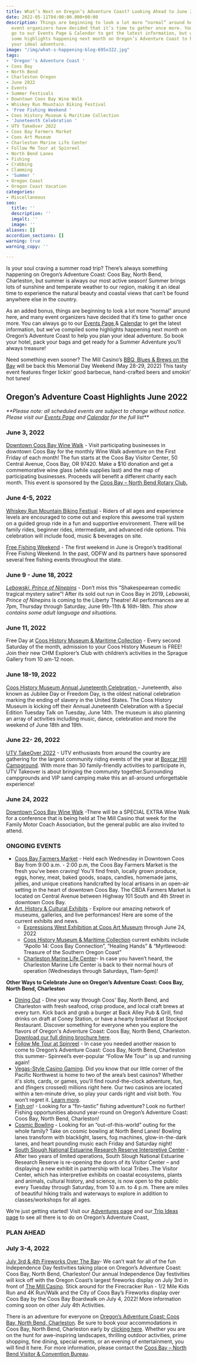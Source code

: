 ```yaml
---
title: What’s Next on Oregon’s Adventure Coast? Looking Ahead to June 2022
date: 2022-05-11T04:00:00.000+00:00
description: Things are beginning to look a lot more “normal” around here, and many
  event organizers have decided that it’s time to gather once more. You can always
  go to our Events Page & Calendar to get the latest information, but we’ve compiled
  some highlights happening next month on Oregon’s Adventure Coast to help you plan
  your ideal adventure.
image: "/img/what-s-happening-blog-695x322.jpg"
tags:
- 'Oregon''s Adventure Coast '
- Coos Bay
- North Bend
- Charleston Oregon
- June 2022
- Events
- Summer Festivals
- Downtown Coos Bay Wine Walk
- Whiskey Run Mountain Biking Festival
- 'Free Fishing Weekend '
- Coos History Museum & Maritime Collection
- 'Juneteenth Celebration '
- UTV TakeOver 2022
- Coos Bay Farmers Market
- Coos Art Museum
- Charleston Marine Life Center
- Follow Me Tour at Spinreel
- North Bend Lanes
- Fishing
- Crabbing
- Clamming
- 'Summer '
- Oregon Coast
- Oregon Coast Vacation
categories:
- Miscellaneous
seo:
  title: ''
  description: ''
  imgalt: ''
  image: ''
aliases: []
accordion_sections: []
warning: true
warning_copy: ''

---
```

Is your soul craving a summer road trip? There’s always something happening on Oregon’s Adventure Coast: Coos Bay, North Bend, Charleston, but summer is always our most active season! Summer brings lots of sunshine and temperate weather to our region, making it an ideal time to experience the natural beauty and coastal views that can’t be found anywhere else in the country.

As an added bonus, things are beginning to look a lot more “normal” around here, and many event organizers have decided that it’s time to gather once more. You can always go to our [Events Page ](https://www.oregonsadventurecoast.com/events/)& [Calendar](https://www.oregonsadventurecoast.com/calendar/) to get the latest information, but we’ve compiled some highlights happening next month on Oregon’s Adventure Coast to help you plan your ideal adventure. So book your hotel, pack your bags and get ready for a Summer Adventure you’ll always treasure!

Need something even sooner? The Mill Casino’s [BBQ, Blues & Brews on the Bay](https://www.oregonsadventurecoast.com/event/annual-bbq-blues-brews-on-the-bay/) will be back this Memorial Day Weekend (May 28-29, 2022) This tasty event features finger lickin’ good barbecue, hand-crafted beers and smokin’ hot tunes!

## Oregon’s Adventure Coast Highlights June 2022

_**Please note: all scheduled events are subject to change without notice. Please visit our_ [_Events Page_](https://www.oregonsadventurecoast.com/events/?utm_source=events-march-2022&utm_medium=mailchimp&utm_campaign=+cbnb-newsletter) _and_ [_Calendar_](https://www.oregonsadventurecoast.com/calendar/?utm_source=events-march-2022&utm_medium=mailchimp&utm_campaign=+cbnb-newsletter) _for the full list**_

### June 3, 2022

[Downtown Coos Bay Wine Walk](https://www.facebook.com/CoosBayWineWalk) - Visit participating businesses in downtown Coos Bay for the monthly Wine Walk adventure on the First Friday of each month! The fun starts at the Coos Bay Visitor Center, 50 Central Avenue, Coos Bay, OR 97420. Make a $10 donation and get a commemorative wine glass (while supplies last) and the map of participating businesses. Proceeds will benefit a different charity each month. This event is sponsored by the [Coos Bay – North Bend Rotary Club.](https://coosbaynorthbendrotary.org/)

### June 4-5, 2022

[Whiskey Run Mountain Biking Festival](https://www.oregonsadventurecoast.com/event/whiskey-run-mountain-biking-festival/) - Riders of all ages and experience levels are encouraged to come out and explore this awesome trail system on a guided group ride in a fun and supportive environment. There will be family rides, beginner rides, intermediate, and advanced ride options. This celebration will include food, music & beverages on site.

[Free Fishing Weekend](https://myodfw.com/articles/2022-free-fishing-days-and-events#:\~:text=The%20first%20weekend%20in%20June,Fishing%20Weekend%20events%20in%202022.) - The first weekend in June is Oregon’s traditional Free Fishing Weekend. In the past, ODFW and its partners have sponsored several free fishing events throughout the state.

### June 9 - June 18, 2022

[_Lebowski, Prince of Ninepins_](http://thelibertytheatre.org/?fbclid=IwAR1wWQihGVVTLeyAuIiH939ME4Um8G7BU5OTUTXBddnfmgZbxUC-16BZixs) - Don’t miss this “Shakespearean comedic tragical mystery satire”! After its sold out run in Coos Bay in 2019, _Lebowski, Prince of Ninepins_ is coming to the Liberty Theatre! All performances are at 7pm, Thursday through Saturday, June 9th-11th & 16th-18th. _This show contains some adult language and situations._

### June 11, 2022

Free Day at [Coos History Museum & Maritime Collection](https://cooshistory.org/) - Every second Saturday of the month, admission to your Coos History Museum is FREE! Join their new CHM Explorer’s Club with children’s activities in the Sprague Gallery from 10 am-12 noon.

### June 18-19, 2022

[Coos History Museum Annual Juneteenth Celebration ](https://www.oregonsadventurecoast.com/event/juneteenth-celebration/)- Juneteenth, also known as Jubilee Day or Freedom Day, is the oldest national celebration marking the ending of slavery in the United States. The Coos History Museum is kicking off their Annual Juneteenth Celebration with a Special Edition Tuesday Talk on Tuesday, June 14th. The museum is also planning an array of activities including music, dance, celebration and more the weekend of June 18th and 19th.

### June 22- 26, 2022

[UTV TakeOver 2022](https://www.oregonsadventurecoast.com/event/utv-takeover-2022/) - UTV enthusiasts from around the country are gathering for the largest community riding events of the year at [Boxcar Hill Campground](https://boxcarhilloregon.com/). With more than 30 family-friendly activities to participate in, UTV Takeover is about bringing the community together.Surrounding campgrounds and VIP sand camping make this an all-around unforgettable experience!

### June 24, 2022

[Downtown Coos Bay Wine Walk](https://www.facebook.com/CoosBayWineWalk) -There will be a SPECIAL EXTRA Wine Walk for a conference that is being held at The Mill Casino that week for the Family Motor Coach Association, but the general public are also invited to attend.

### ONGOING EVENTS

* [Coos Bay Farmers Market](https://www.facebook.com/CoosBayFarmersMarket/?__tn__=kK*F) - Held each Wednesday in Downtown Coos Bay from 9:00 a.m. - 2:00 p.m, the Coos Bay Farmers Market is the fresh you’ve been craving! You'll find fresh, locally grown produce, eggs, honey, meat, baked goods, soaps, candles, homemade jams, jellies, and unique creations handcrafted by local artisans in an open-air setting in the heart of downtown Coos Bay. The CBDA Farmers Market is located on Central Avenue between Highway 101 South and 4th Street in downtown Coos Bay.
* [Art, History & Cultural Exhibits](https://www.oregonsadventurecoast.com/art-history-culture/) - Explore our amazing network of museums, galleries, and live performances! Here are some of the current exhibits and news.
  * [Expressions West Exhibition at Coos Art Museum](https://www.coosart.org/exhibitions-events/) through June 24, 2022
  * [Coos History Museum & Maritime Collection](https://cooshistory.org/) current exhibits include “Apollo 14: Coos Bay Connection”, “Healing Hands” & “Myrtlewood: Treasure of the Southern Oregon Coast”
  * [Charleston Marine Life Center](https://cmlc.uoregon.edu/)- In case you haven’t heard, the Charleston Marine Life Center is back to their normal hours of operation (Wednesdays through Saturdays, 11am-5pm)!

**Other Ways to Celebrate June on Oregon’s Adventure Coast: Coos Bay, North Bend, Charleston**

* [Dining Out](https://www.oregonsadventurecoast.com/dining/) - Dine your way through Coos' Bay, North Bend, and Charleston with fresh seafood, crisp produce, and local craft brews at every turn. Kick back and grab a burger at Back Alley Pub & Grill, find drinks on draft at Coney Station, or have a hearty breakfast at Stockpot Restaurant. Discover something for everyone when you explore the flavors of Oregon's Adventure Coast: Coos Bay, North Bend, Charleston. [Download our full dining brochure here](https://www.oregonsadventurecoast.com/img/Restaurants-BOOKLET.pdf).
* [Follow Me Tour at Spinreel](https://www.ridetheoregondunes.com/follow-me-tour/) - In case you needed another reason to come to Oregon’s Adventure Coast: Coos Bay, North Bend, Charleston this summer- Spinreel’s ever-popular “Follow Me Tour” is up and running again!
* [Vegas-Style Casino Gaming](https://www.oregonsadventurecoast.com/gaming/). Did you know that our little corner of the Pacific Northwest is home to two of the area’s best casinos? Whether it's slots, cards, or games, you'll find round-the-clock adventure, fun, and (fingers crossed) millions right here. Our two casinos are located within a ten-minute drive, so play your cards right and visit both. You won’t regret it. [Learn more](https://oregonsadventurecoast.netlify.com/blog/try-your-luck-on-oregon-s-adventure-coast/).
* [Fish on](https://www.oregonsadventurecoast.com/tripideas/a-weekend-of-fishing-and-so-much-more-on-oregon-s-adventure-coast/)! - Looking for a “fin-tastic” fishing adventure? Look no further! Fishing opportunities abound year-round on Oregon’s Adventure Coast: Coos Bay, North Bend, Charleston!
* [Cosmic Bowling](https://northbendlanes.com/Bowling/Cosmic-Bowling) - Looking for an “out-of-this-world” outing for the whole family? Take on cosmic bowling at North Bend Lanes! Bowling lanes transform with blacklight, lasers, fog machines, glow-in-the-dark lanes, and heart pounding music each Friday and Saturday night!
* [South Slough National Estuarine Research Reserve Interpretive Center](https://www.oregon.gov/dsl/ss/pages/about.aspx) - After two years of limited operations, South Slough National Estuarine Research Reserve is re-opening the doors of its Visitor Center – and displaying a new exhibit in partnership with local Tribes .The Visitor Center, which has interpretive exhibits on coastal ecosystems, plants and animals, cultural history, and science, is now open to the public every Tuesday through Saturday, from 10 a.m. to 4 p.m. There are miles of beautiful hiking trails and waterways to explore in addition to classes/workshops for all ages.

We’re just getting started! Visit our [Adventures page](https://www.oregonsadventurecoast.com/adventures) and our[ Trip Ideas page](https://www.oregonsadventurecoast.com/tripideas) to see all there is to do on Oregon’s Adventure Coast,

### PLAN AHEAD

### July 3-4, 2022

[July 3rd & 4th Fireworks Over The Bay](https://www.oregonsadventurecoast.com/event/july-3rd-july-4th-on-oregon-s-adventure-coast-1/)- We can’t wait for all of the fun Independence Day festivities taking place on Oregon’s Adventure Coast: Coos Bay, North Bend, Charleston! Our annual Independence Day festivities will kick off with the Oregon Coast’s largest fireworks display on July 3rd in front of [The Mill Casino](https://www.themillcasino.com/). Stick around for the Firecracker Run - 1/2 Mile Kids Run and 4K Run/Walk and the City of Coos Bay’s Fireworks display over Coos Bay by the Coos Bay Boardwalk on July 4, 2022! More information coming soon on other July 4th Activities.

There is an adventure for everyone on [Oregon’s Adventure Coast: Coos Bay, North Bend, Charleston](https://oregonsadventurecoast.netlify.com/adventures/). Be sure to book your accommodations in Coos Bay, North Bend, Charleston early by [clicking here](https://www.oregonsadventurecoast.com/lodging/?utm_source=events-march-2022&utm_medium=mailchimp&utm_campaign=+cbnb-newsletter). Whether you are on the hunt for awe-inspiring landscapes, thrilling outdoor activities, prime shopping, fine dining, special events, or an evening of entertainment, you will find it here. For more information, please contact the [Coos Bay – North Bend Visitor & Convention Bureau](https://oregonsadventurecoast.netlify.com/contact/).